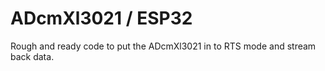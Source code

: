 # ADcmXl3021 / ESP32

Rough and ready code to put the ADcmXl3021 in to RTS mode and stream back data.
